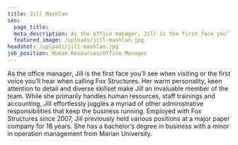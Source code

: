 ```yaml
---
title: Jill Mashlan
seo:
  page_title:
  meta_description: As the office manager, Jill is the first face you’ll see when visiting or the first voice you’ll hear when calling Fox Structures.
  featured_image: /uploads/jill-mashlan.jpg
headshot: /uploads/jill-mashlan.jpg
job_position: Human Resources/Office Manager
---
```

As the office manager, Jill is the first face you’ll see when visiting or the first voice you’ll hear when calling Fox Structures. Her warm personality, keen attention to detail and diverse skillset make Jill an invaluable member of the team. While she primarily handles human resources, staff trainings and accounting, Jill effortlessly juggles a myriad of other administrative responsibilities that keep the business running. Employed with Fox Structures since 2007, Jill previously held various positions at a major paper company for 18 years. She has a bachelor’s degree in business with a minor in operation management from Marian University.
